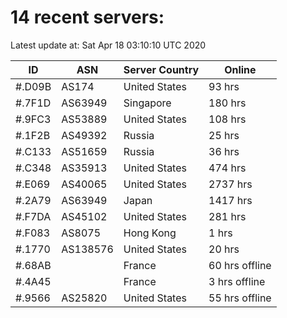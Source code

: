 # 14 recent servers:

Latest update at: Sat Apr 18 03:10:10 UTC 2020

| ID | ASN | Server Country | Online |
| -- | --- | -------------- | ------ |
| #.D09B | AS174 | United States | 93 hrs |
| #.7F1D | AS63949 | Singapore | 180 hrs |
| #.9FC3 | AS53889 | United States | 108 hrs |
| #.1F2B | AS49392 | Russia | 25 hrs |
| #.C133 | AS51659 | Russia | 36 hrs |
| #.C348 | AS35913 | United States | 474 hrs |
| #.E069 | AS40065 | United States | 2737 hrs |
| #.2A79 | AS63949 | Japan | 1417 hrs |
| #.F7DA | AS45102 | United States | 281 hrs |
| #.F083 | AS8075 | Hong Kong | 1 hrs |
| #.1770 | AS138576 | United States | 20 hrs |
| #.68AB |  | France | 60 hrs offline |
| #.4A45 |  | France | 3 hrs offline |
| #.9566 | AS25820 | United States | 55 hrs offline |

